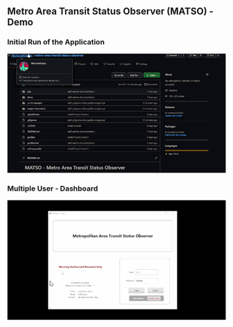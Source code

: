 ## Metro Area Transit Status Observer (MATSO) - Demo

### Initial Run of the Application
![run](img/matso-app-run.gif)

### Multiple User - Dashboard
![login](img/matso-login-demo.gif)